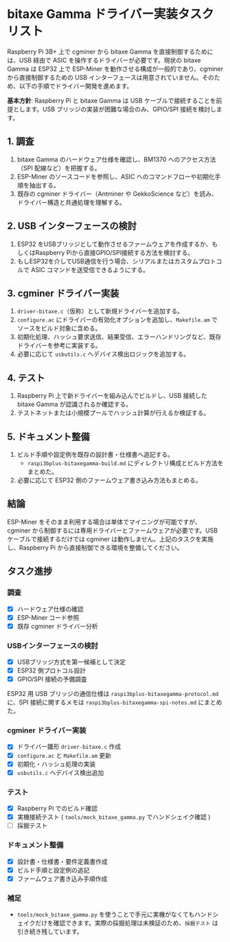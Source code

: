 # bitaxe Gamma ドライバー実装タスクリスト

Raspberry Pi 3B+ 上で cgminer から bitaxe Gamma を直接制御するためには、USB 経由で ASIC を操作するドライバーが必要です。現状の bitaxe Gamma は ESP32 上で ESP-Miner を動作させる構成が一般的であり、cgminer から直接制御するための USB インターフェースは用意されていません。そのため、以下の手順でドライバー開発を進めます。

**基本方針**: Raspberry Pi と bitaxe Gamma は USB ケーブルで接続することを前提とします。USB ブリッジの実装が困難な場合のみ、GPIO/SPI 接続を検討します。

## 1. 調査
1. bitaxe Gamma のハードウェア仕様を確認し、BM1370 へのアクセス方法（SPI 配線など）を把握する。
2. ESP-Miner のソースコードを参照し、ASIC へのコマンドフローや初期化手順を抽出する。
3. 既存の cgminer ドライバー（Antminer や GekkoScience など）を読み、ドライバー構造と共通処理を理解する。

## 2. USB インターフェースの検討
1. ESP32 をUSBブリッジとして動作させるファームウェアを作成するか、もしくはRaspberry Piから直接GPIO/SPI接続する方法を検討する。
2. もしESP32を介してUSB通信を行う場合、シリアルまたはカスタムプロトコルで ASIC コマンドを送受信できるようにする。

## 3. cgminer ドライバー実装
1. `driver-bitaxe.c`（仮称）として新規ドライバーを追加する。
2. `configure.ac` にドライバーの有効化オプションを追加し、`Makefile.am` でソースをビルド対象に含める。
3. 初期化処理、ハッシュ要求送信、結果受信、エラーハンドリングなど、既存ドライバーを参考に実装する。
4. 必要に応じて `usbutils.c` へデバイス検出ロジックを追加する。

## 4. テスト
1. Raspberry Pi 上で新ドライバーを組み込んでビルドし、USB 接続した bitaxe Gamma が認識されるか確認する。
2. テストネットまたは小規模プールでハッシュ計算が行えるか検証する。

## 5. ドキュメント整備
1. ビルド手順や設定例を既存の設計書・仕様書へ追記する。
   - `raspi3bplus-bitaxegamma-build.md` にディレクトリ構成とビルド方法をまとめた。
2. 必要に応じて ESP32 側のファームウェア書き込み方法もまとめる。

## 結論
ESP-Miner をそのまま利用する場合は単体でマイニングが可能ですが、cgminer から制御するには専用ドライバーとファームウェアが必要です。USB ケーブルで接続するだけでは cgminer は動作しません。上記のタスクを実施し、Raspberry Pi から直接制御できる環境を整備してください。

## タスク進捗

### 調査
- [x] ハードウェア仕様の確認
- [x] ESP-Miner コード参照
 - [x] 既存 cgminer ドライバー分析

### USBインターフェースの検討
- [x] USBブリッジ方式を第一候補として決定
- [x] ESP32 側プロトコル設計
- [x] GPIO/SPI 接続の予備調査

ESP32 用 USB ブリッジの通信仕様は `raspi3bplus-bitaxegamma-protocol.md` に、SPI
接続に関するメモは `raspi3bplus-bitaxegamma-spi-notes.md` にまとめた。

### cgminer ドライバー実装
- [x] ドライバー雛形 `driver-bitaxe.c` 作成
- [x] `configure.ac` と `Makefile.am` 更新
- [x] 初期化・ハッシュ処理の実装
- [x] `usbutils.c` へデバイス検出追加

### テスト
- [x] Raspberry Pi でのビルド確認
- [x] 実機接続テスト ( `tools/mock_bitaxe_gamma.py` でハンドシェイク確認 )
- [ ] 採掘テスト

### ドキュメント整備
- [x] 設計書・仕様書・要件定義書作成
 - [x] ビルド手順と設定例の追記
- [x] ファームウェア書き込み手順作成

### 補足
- `tools/mock_bitaxe_gamma.py` を使うことで手元に実機がなくてもハンドシェイクだけを確認できます。実際の採掘処理は未検証のため、`採掘テスト` は引き続き残しています。
